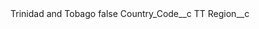 <?xml version="1.0" encoding="UTF-8"?>
<CustomMetadata xmlns="http://soap.sforce.com/2006/04/metadata" xmlns:xsi="http://www.w3.org/2001/XMLSchema-instance" xmlns:xsd="http://www.w3.org/2001/XMLSchema">
    <label>Trinidad and Tobago</label>
    <protected>false</protected>
    <values>
        <field>Country_Code__c</field>
        <value xsi:type="xsd:string">TT</value>
    </values>
    <values>
        <field>Region__c</field>
        <value xsi:nil="true"/>
    </values>
</CustomMetadata>
